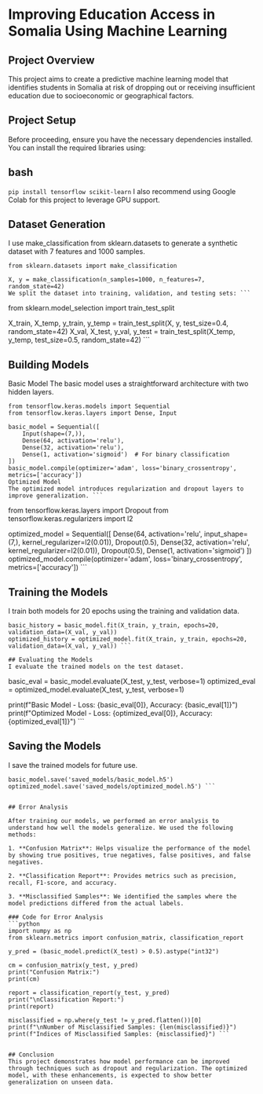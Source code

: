 # Improving Education Access in Somalia Using Machine Learning

## Project Overview
This project aims to create a predictive machine learning model that identifies students in Somalia at risk of dropping out or receiving insufficient education due to socioeconomic or geographical factors.

## Project Setup
Before proceeding, ensure you have the necessary dependencies installed. You can install the required libraries using:

## bash
```pip install tensorflow scikit-learn```
I also recommend using Google Colab for this project to leverage GPU support.

## Dataset Generation
I use make_classification from sklearn.datasets to generate a synthetic dataset with 7 features and 1000 samples.

```
from sklearn.datasets import make_classification

X, y = make_classification(n_samples=1000, n_features=7, random_state=42)
We split the dataset into training, validation, and testing sets: ```

```
from sklearn.model_selection import train_test_split 

X_train, X_temp, y_train, y_temp = train_test_split(X, y, test_size=0.4, random_state=42)
X_val, X_test, y_val, y_test = train_test_split(X_temp, y_temp, test_size=0.5, random_state=42) ```

## Building Models
Basic Model
The basic model uses a straightforward architecture with two hidden layers.

```
from tensorflow.keras.models import Sequential
from tensorflow.keras.layers import Dense, Input

basic_model = Sequential([
    Input(shape=(7,)),  
    Dense(64, activation='relu'),
    Dense(32, activation='relu'),
    Dense(1, activation='sigmoid')  # For binary classification
])
basic_model.compile(optimizer='adam', loss='binary_crossentropy', metrics=['accuracy'])
Optimized Model
The optimized model introduces regularization and dropout layers to improve generalization. ```

```
from tensorflow.keras.layers import Dropout
from tensorflow.keras.regularizers import l2

optimized_model = Sequential([
    Dense(64, activation='relu', input_shape=(7,), kernel_regularizer=l2(0.01)),
    Dropout(0.5),
    Dense(32, activation='relu', kernel_regularizer=l2(0.01)),
    Dropout(0.5),
    Dense(1, activation='sigmoid')
])
optimized_model.compile(optimizer='adam', loss='binary_crossentropy', metrics=['accuracy']) ```

## Training the Models
I train both models for 20 epochs using the training and validation data.

```
basic_history = basic_model.fit(X_train, y_train, epochs=20, validation_data=(X_val, y_val))
optimized_history = optimized_model.fit(X_train, y_train, epochs=20, validation_data=(X_val, y_val)) ```

## Evaluating the Models
I evaluate the trained models on the test dataset.

```
basic_eval = basic_model.evaluate(X_test, y_test, verbose=1)
optimized_eval = optimized_model.evaluate(X_test, y_test, verbose=1)

print(f"Basic Model - Loss: {basic_eval[0]}, Accuracy: {basic_eval[1]}")
print(f"Optimized Model - Loss: {optimized_eval[0]}, Accuracy: {optimized_eval[1]}") ```

## Saving the Models
I save the trained models for future use.

```
basic_model.save('saved_models/basic_model.h5')
optimized_model.save('saved_models/optimized_model.h5') ```


## Error Analysis

After training our models, we performed an error analysis to understand how well the models generalize. We used the following methods:

1. **Confusion Matrix**: Helps visualize the performance of the model by showing true positives, true negatives, false positives, and false negatives.

2. **Classification Report**: Provides metrics such as precision, recall, F1-score, and accuracy.

3. **Misclassified Samples**: We identified the samples where the model predictions differed from the actual labels.

### Code for Error Analysis
```python
import numpy as np
from sklearn.metrics import confusion_matrix, classification_report

y_pred = (basic_model.predict(X_test) > 0.5).astype("int32")

cm = confusion_matrix(y_test, y_pred)
print("Confusion Matrix:")
print(cm)

report = classification_report(y_test, y_pred)
print("\nClassification Report:")
print(report)

misclassified = np.where(y_test != y_pred.flatten())[0]
print(f"\nNumber of Misclassified Samples: {len(misclassified)}")
print(f"Indices of Misclassified Samples: {misclassified}") ```


## Conclusion
This project demonstrates how model performance can be improved through techniques such as dropout and regularization. The optimized model, with these enhancements, is expected to show better generalization on unseen data.



